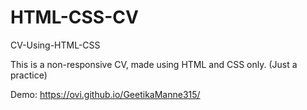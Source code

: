 # HTML-CSS-CV
CV-Using-HTML-CSS

This is a non-responsive CV, made using HTML and CSS only. (Just a practice)

Demo: https://ovi.github.io/GeetikaManne315/
